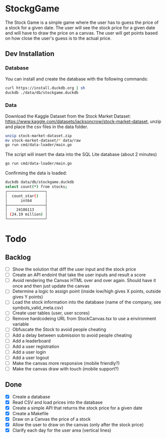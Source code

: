 # StockgGame
The Stock Game is a simple game where the user has to guess the price of a stock for a given date. The user will see the stock price for a given date and will have to draw the price on a canvas. The user will get points based on how close the user's guess is to the actual price.

## Dev Installation

### Database

You can install and create the database with the following commands:

```sh
curl https://install.duckdb.org | sh
duckdb ./data/db/stockgame.duckdb
```

### Data

Download the Kaggle Dataset from the Stock Market Dataset: https://www.kaggle.com/datasets/jacksoncrow/stock-market-dataset, unzip and place the csv files in the data folder.

```sh
unzip stock-market-dataset.zip
mv stock-market-dataset/* data/raw
go run cmd/data-loader/main.go
```

The script will insert the data into the SQL Lite database (about 2 minutes)

```sh
go run cmd/data-loader/main.go
```

Confirming the data is loaded:

```sh
duckdb data/db/stockgame.duckdb
select count(*) from stocks;
┌─────────────────┐
│  count_star()   │
│      int64      │
├─────────────────┤
│    24186113     │
│ (24.19 million) │
└─────────────────┘
```

# Todo

## Backlog


- [ ] Show the solution that diff the user input and the stock price
- [ ] Create an API endoint that take the user inputs and result a score
- [ ] Avoid rendering the Canvas HTML over and over again. Should have it once and then just update the canvas
- [ ] Determine a logic to assign point (inside low/high gives X points, outside gives Y points)
- [ ] Load the stock information into the database (name of the company, see symbols_valid_meta.csv)
- [ ] Create user tables (user, user scores)
- [ ] Remove hardcodeing URL from StockCanvas.tsx to use a environment variable
- [ ] Obfuscate the Stock to avoid people cheating
- [ ] Add a delay between submission to avoid people cheating
- [ ] Add a leaderboard
- [ ] Add a user registration
- [ ] Add a user login
- [ ] Add a user logout
- [ ] Make the canvas more responsive (mobile friendly?)
- [ ] Make the canvas draw with touch (mobile support?)

## Done

- [x] Create a database
- [x] Read CSV and load prices into the database
- [x] Create a simple API that returns the stock price for a given date
- [x] Create a Makefile
- [x] Draw on a Canvas the price of a stock
- [x] Allow the user to draw on the canvas (only after the stock price)
- [x] Clarify each day for the user area (vertical lines)